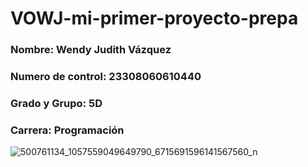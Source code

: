 # VOWJ-mi-primer-proyecto-prepa
### Nombre: Wendy Judith Vázquez
### Numero de control: 23308060610440
### Grado y Grupo: 5D
### Carrera: Programación
![500761134_1057559049649790_6715691596141567560_n](https://github.com/user-attachments/assets/d47216ad-a0a2-4dab-a3cd-73aecc84f0bc)

